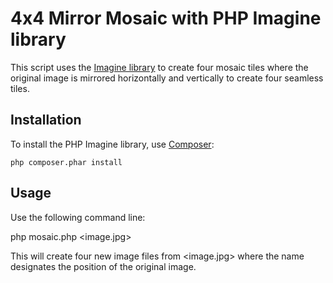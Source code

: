 # 4x4 Mirror Mosaic with PHP Imagine library

This script uses the [Imagine library][1] to create four mosaic tiles where the 
original image is mirrored horizontally and vertically to create four seamless 
tiles.

## Installation
To install the PHP Imagine library, use [Composer][2]: 

    php composer.phar install

## Usage
Use the following command line:

   php mosaic.php &lt;image.jpg&gt;

This will create four new image files from &lt;image.jpg&gt; where the name 
designates the position of the original image.


[1]: https://github.com/avalanche123/Imagine
[2]: http://getcomposer.org/


